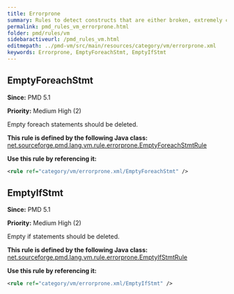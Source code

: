 ```yaml
---
title: Errorprone
summary: Rules to detect constructs that are either broken, extremely confusing or prone to runtime errors.
permalink: pmd_rules_vm_errorprone.html
folder: pmd/rules/vm
sidebaractiveurl: /pmd_rules_vm.html
editmepath: ../pmd-vm/src/main/resources/category/vm/errorprone.xml
keywords: Errorprone, EmptyForeachStmt, EmptyIfStmt
---
```

## EmptyForeachStmt

**Since:** PMD 5.1

**Priority:** Medium High (2)

Empty foreach statements should be deleted.

**This rule is defined by the following Java class:** [net.sourceforge.pmd.lang.vm.rule.errorprone.EmptyForeachStmtRule](https://github.com/pmd/pmd/blob/master/pmd-vm/src/main/java/net/sourceforge/pmd/lang/vm/rule/errorprone/EmptyForeachStmtRule.java)

**Use this rule by referencing it:**
``` xml
<rule ref="category/vm/errorprone.xml/EmptyForeachStmt" />
```

## EmptyIfStmt

**Since:** PMD 5.1

**Priority:** Medium High (2)

Empty if statements should be deleted.

**This rule is defined by the following Java class:** [net.sourceforge.pmd.lang.vm.rule.errorprone.EmptyIfStmtRule](https://github.com/pmd/pmd/blob/master/pmd-vm/src/main/java/net/sourceforge/pmd/lang/vm/rule/errorprone/EmptyIfStmtRule.java)

**Use this rule by referencing it:**
``` xml
<rule ref="category/vm/errorprone.xml/EmptyIfStmt" />
```

